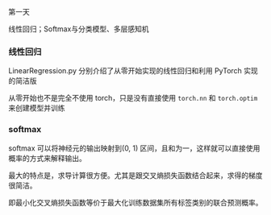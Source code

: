 第一天

线性回归；Softmax与分类模型、多层感知机

### 线性回归

LinearRegression.py 分别介绍了从零开始实现的线性回归和利用 PyTorch 实现的简洁版

从零开始也不是完全不使用 torch，只是没有直接使用 `torch.nn` 和 `torch.optim` 来创建模型并训练


### softmax

softmax 可以将神经元的输出映射到(0, 1) 区间，且和为一，这样就可以直接使用概率的方式来解释输出。

最大的特点是，求导计算很方便。尤其是跟交叉熵损失函数结合起来，求得的梯度很简洁。

即最小化交叉熵损失函数等价于最大化训练数据集所有标签类别的联合预测概率。

